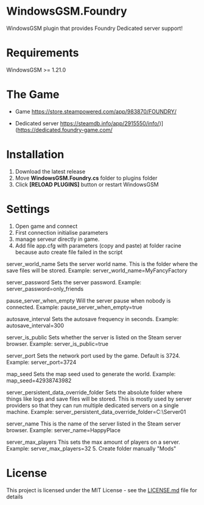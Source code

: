 # WindowsGSM.Foundry
WindowsGSM plugin that provides Foundry Dedicated server support!

# Requirements
WindowsGSM >= 1.21.0

# The Game

- Game
https://store.steampowered.com/app/983870/FOUNDRY/

- Dedicated server
https://steamdb.info/app/2915550/info/)](https://dedicated.foundry-game.com/

# Installation

1. Download the latest release
2. Move **WindowsGSM.Foundry.cs** folder to plugins folder
3. Click **[RELOAD PLUGINS]** button or restart WindowsGSM

# Settings

1. Open game and connect
2. First connection initialise parameters
3. manage serveur directly in game.
4. Add file app.cfg with parameters (copy and paste) at folder racine because auto create file failed in the script

server_world_name
Sets the server world name. This is the folder where the save files will be stored.
Example: server_world_name=MyFancyFactory

server_password
Sets the server password.
Example: server_password=only_friends

pause_server_when_empty
Will the server pause when nobody is connected.
Example: pause_server_when_empty=true

autosave_interval
Sets the autosave frequency in seconds.
Example: autosave_interval=300

server_is_public
Sets whether the server is listed on the Steam server browser.
Example: server_is_public=true

server_port
Sets the network port used by the game. Default is 3724.
Example: server_port=3724

map_seed
Sets the map seed used to generate the world.
Example: map_seed=42938743982

server_persistent_data_override_folder
Sets the absolute folder where things like logs and save files will be stored. This is mostly used by server providers so that they can run multiple dedicated servers on a single machine.
Example: server_persistent_data_override_folder=C:\Server01

server_name
This is the name of the server listed in the Steam server browser.
Example: server_name=HappyPlace

server_max_players
This sets the max amount of players on a server.
Example: server_max_players=32
 5. Create folder manually "Mods"
# License
This project is licensed under the MIT License  - see the [LICENSE.md](LICENSE) file for details
